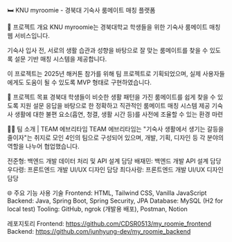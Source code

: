 🛏️ KNU myroomie - 경북대 기숙사 룸메이트 매칭 플랫폼

📌 프로젝트 개요
KNU myroomie는 경북대학교 학생들을 위한 기숙사 룸메이트 매칭 웹 서비스입니다.

기숙사 입사 전, 서로의 생활 습관과 성향을 바탕으로 잘 맞는 룸메이트를 찾을 수 있도록 설문 기반 매칭 시스템을 제공합니다.

이 프로젝트는 2025년 해커톤 참가를 위해 팀 프로젝트로 기획되었으며, 실제 사용자들에게도 도움이 될 수 있도록 MVP 형태로 구현하였습니다.

🎯 프로젝트 목표
경북대 학생들이 비슷한 생활 패턴을 가진 룸메이트를 쉽게 찾을 수 있도록 지원
설문 응답을 바탕으로 한 정확하고 직관적인 룸메이트 매칭 시스템 제공
기숙사 생활에 대한 불편 요소(흡연, 청결, 생활 시간 등)를 사전에 조율할 수 있는 환경 마련

👨‍💻 팀 소개 | TEAM 에브리타임
TEAM 에브리타임는 "기숙사 생활에서 생기는 갈등을 줄이자"는 취지로 모인 4인의 팀으로 구성되어 있으며, 개발, 기획, 디자인 등 각 분야의 역할을 나누어 협업했습니다.

전준형: 백엔드 개발
데이터 처리 및 API 설계 담당
배재민: 백엔드 개발
API 설계 담당
우다령: 프론트엔드 개발
UI/UX 디자인 담당
최다사랑: 프론트엔드 개발
UI/UX 디자인 담당

🌐 주요 기능
사용 기술
Frontend: HTML, Tailwind CSS, Vanilla JavaScript
Backend: Java, Spring Boot, Spring Security, JPA
Database: MySQL (H2 for local test)
Tooling: GitHub, ngrok (개발용 배포), Postman, Notion

레포지토리
Frontend: https://github.com/CDSR0513/my_roomie_frontend
Backend: https://github.com/junhyung-dev/my_roomie_backend
